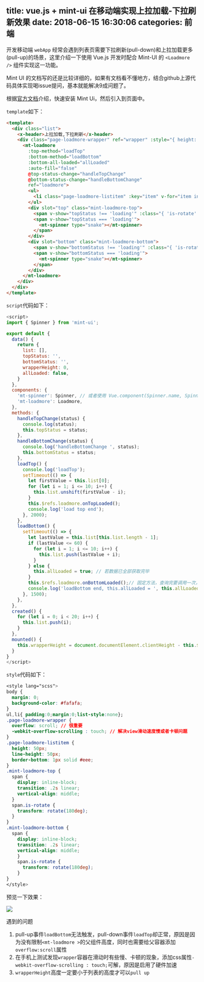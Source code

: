 title: vue.js + mint-ui 在移动端实现上拉加载-下拉刷新效果
date: 2018-06-15 16:30:06
categories: 前端
---

开发移动端 `webApp` 经常会遇到列表页需要下拉刷新(pull-down)和上拉加载更多(pull-up)的场景，这里介绍一下使用 Vue.js 开发时配合 Mint-UI 的 `<Loadmore />` 组件实现这一功能。

<!-- more -->

Mint UI 的文档写的还是比较详细的，如果有文档看不懂地方，结合github上源代码具体实现喝issue提问，基本就能解决9成问题了。

根据[官方文档](http://mint-ui.github.io/docs/#/zh-cn2/quickstart)介绍，快速安装 Mint Ui，然后引入到页面中。

`template`如下：

```html
<template>
  <div class="list">
    <x-header>上拉加载,下拉刷新</x-header>
    <div class="page-loadmore-wrapper" ref="wrapper" :style="{ height: wrapperHeight + 'px' }">
      <mt-loadmore
        :top-method="loadTop"
        :bottom-method="loadBottom"
        :bottom-all-loaded="allLoaded"
        :auto-fill="false"
        @top-status-change="handleTopChange"
        @bottom-status-change="handleBottomChange"
        ref="loadmore">
        <ul>
          <li class="page-loadmore-listitem" :key="item" v-for="item in list">{{ item }}</li>
        </ul>
        <div slot="top" class="mint-loadmore-top">
          <span v-show="topStatus !== 'loading'" :class="{ 'is-rotate': topStatus === 'drop' }">↓</span>
          <span v-show="topStatus === 'loading'">
            <mt-spinner type="snake"></mt-spinner>
          </span>
        </div>
        <div slot="bottom" class="mint-loadmore-bottom">
          <span v-show="bottomStatus !== 'loading'" :class="{ 'is-rotate': bottomStatus === 'drop' }">↑</span>
          <span v-show="bottomStatus === 'loading'">
            <mt-spinner type="snake"></mt-spinner>
          </span>
        </div>
      </mt-loadmore>
    </div>
  </div>
</template>
```

`script`代码如下：

```javascript
<script>
import { Spinner } from 'mint-ui';

export default {
  data() {
    return {
      list: [],
      topStatus: '',
      bottomStatus: '',
      wrapperHeight: 0,
      allLoaded: false,
    }
  },
  components: {
    'mt-spinner': Spinner, // 或者使用 Vue.component(Spinner.name, Spinner) 注册组件
    'mt-loadmore': Loadmore,
  },
  methods: {
    handleTopChange(status) {
      console.log(status);
      this.topStatus = status;
    },
    handleBottomChange(status) {
      console.log('handleBottomChange ', status);
      this.bottomStatus = status;
    },
    loadTop() {
      console.log('loadTop');
      setTimeout(() => {
        let firstValue = this.list[0];
        for (let i = 1; i <= 10; i++) {
          this.list.unshift(firstValue - i);
        }
        this.$refs.loadmore.onTopLoaded();
        console.log('load top end');
      }, 2000);
    },
    loadBottom() {
      setTimeout(() => {
        let lastValue = this.list[this.list.length - 1];
        if (lastValue <= 60) {
          for (let i = 1; i <= 10; i++) {
            this.list.push(lastValue + i);
          }
        } else {
          this.allLoaded = true; // 若数据已全部获取完毕
        }
        this.$refs.loadmore.onBottomLoaded();// 固定方法，查询完要调用一次，用于重新定位
        console.log('loadBottom end, this.allLoaded = ', this.allLoaded);
      }, 1500);
    },
  },
  created() {
    for (let i = 0; i < 20; i++) {
      this.list.push(i);
    }
  },
  mounted() {
    this.wrapperHeight = document.documentElement.clientHeight - this.$refs.wrapper.getBoundingClientRect().top;
  }
}
</script>
```



`style`代码如下：

```css
<style lang="scss">
body {
  margin: 0;
  background-color: #fafafa;
}
ul,li{ padding:0;margin:0;list-style:none};
.page-loadmore-wrapper {
  overflow: scroll; // 很重要
  -webkit-overflow-scrolling : touch; // 解决view滑动速度慢或者卡顿问题
}
.page-loadmore-listitem {
  height: 50px;
  line-height: 50px;
  border-bottom: 1px solid #eee;
}
.mint-loadmore-top {
  span {
    display: inline-block;
    transition: .2s linear;
    vertical-align: middle;
  }
  span.is-rotate {
    transform: rotate(180deg);
  }
}
.mint-loadmore-bottom {
  span {
    display: inline-block;
    transition: .2s linear;
    vertical-align: middle;
    }
    span.is-rotate {
      transform: rotate(180deg);
    }
}
</style>
```



预览一下效果：

![](https://ws2.sinaimg.cn/large/006tNc79gy1fsau5ep506g308q0fg4qp.gif)



遇到的问题

1. pull-up事件`loadBottom`无法触发，pull-down事件`loadTop`却正常，原因是因为没有限制`<mt-loadmore >`的父组件高度，同时也需要给父容器添加`overflow:scroll`属性
2. 在手机上测试发现`wrapper`容器在滑动时有些慢、卡顿的现象，添加css属性`-webkit-overflow-scrolling : touch;`可解，原因是启用了硬件加速
3. `wrapperHeight`高度一定要小于列表的高度才可以`pull up`





